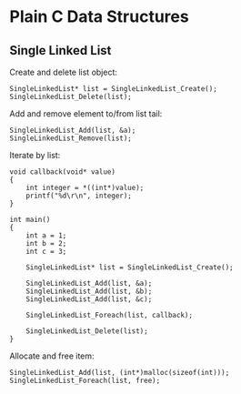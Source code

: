 # Plain C Data Structures #

## Single Linked List ##

 Create and delete list object:
 ```
 SingleLinkedList* list = SingleLinkedList_Create();
 SingleLinkedList_Delete(list);
 ```
 
Add and remove element to/from list tail:
```
SingleLinkedList_Add(list, &a);
SingleLinkedList_Remove(list);
```

Iterate by list:
```
void callback(void* value)
{
    int integer = *((int*)value);
    printf("%d\r\n", integer);
}

int main()
{
    int a = 1;
    int b = 2;
    int c = 3;

    SingleLinkedList* list = SingleLinkedList_Create();
    
    SingleLinkedList_Add(list, &a);
    SingleLinkedList_Add(list, &b);
    SingleLinkedList_Add(list, &c);
    
    SingleLinkedList_Foreach(list, callback);
    
    SingleLinkedList_Delete(list);
}
```

Allocate and free item:
```
SingleLinkedList_Add(list, (int*)malloc(sizeof(int)));
SingleLinkedList_Foreach(list, free);
```
